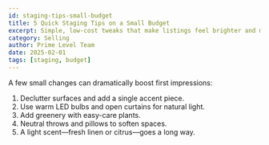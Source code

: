 ```yaml
---
id: staging-tips-small-budget
title: 5 Quick Staging Tips on a Small Budget
excerpt: Simple, low-cost tweaks that make listings feel brighter and more inviting.
category: Selling
author: Prime Level Team
date: 2025-02-01
tags: [staging, budget]
---
```


A few small changes can dramatically boost first impressions:

1. Declutter surfaces and add a single accent piece.
2. Use warm LED bulbs and open curtains for natural light.
3. Add greenery with easy-care plants.
4. Neutral throws and pillows to soften spaces.
5. A light scent—fresh linen or citrus—goes a long way.


